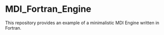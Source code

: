 # MDI_Fortran_Engine
This repository provides an example of a minimalistic MDI Engine written in Fortran.
